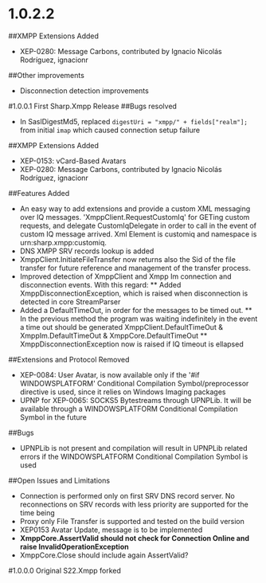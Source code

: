 ﻿# 1.0.2.2

##XMPP Extensions Added
* XEP-0280: Message Carbons, contributed by Ignacio Nicolás Rodríguez, ignacionr 

##Other improvements
* Disconnection detection improvements

#1.0.0.1
First Sharp.Xmpp Release
##Bugs resolved
* In SaslDigestMd5, replaced `digestUri = "xmpp/" + fields["realm"];` from initial `imap` which caused connection setup failure

##XMPP Extensions Added
* XEP-0153: vCard-Based Avatars
* XEP-0280: Message Carbons, contributed by Ignacio Nicolás Rodríguez, ignacionr 

##Features Added
* An easy way to add extensions and provide a custom XML messaging over IQ messages. 'XmppClient.RequestCustomIq' for GETing custom requests, and delegate CustomIqDelegate in order to call in the event of 
custom IQ message arrived. Xml Element is customiq and namespace is urn:sharp.xmpp:customiq.
* DNS XMPP SRV records lookup is added
* XmppClient.InitiateFileTransfer now returns also the Sid of the file transfer for future reference and management of the transfer process. 
* Improved detection of XmppClient and Xmpp Im connection and disconnection events. With this regard:
** Added XmppDisconnectionException, which is raised when disconnection is detected in core StreamParser
* Added a DefaultTimeOut, in order for the messages to be timed out. 
** In the previous method the program was waiting indefinitely in the event a time out should be generated
XmppClient.DefaultTimeOut & XmppIm.DefaultTimeOut & XmppCore.DefaultTimeOut
** XmppDisconnectionException now is raised if IQ timeout is ellapsed

##Extensions and Protocol Removed
* XEP-0084: User Avatar, is now available only if the '#if WINDOWSPLATFORM' Conditional Compilation Symbol/preprocessor directive is used, since it relies on Windows Imaging packages
* UPNP for XEP-0065: SOCKS5 Bytestreams through UPNPLib. It will be available through a WINDOWSPLATFORM Conditional Compilation Symbol in the future

##Bugs
* UPNPLib is not present and compilation will result in UPNPLib related errors if the WINDOWSPLATFORM Conditional Compilation Symbol is used

##Open Issues and Limitations
* Connection is performed only on first SRV DNS record server. No reconnections on SRV records with less priority are supported for the time being
* Proxy only File Transfer is supported and tested on the build version
* XEP0153 Avatar Update, <x xmlns='vcard-temp:x:update'> message is to be implemented
* __XmppCore.AssertValid should not check for Connection Online and raise InvalidOperationException__
* XmppCore.Close should include again AssertValid?


#1.0.0.0
Original S22.Xmpp forked
